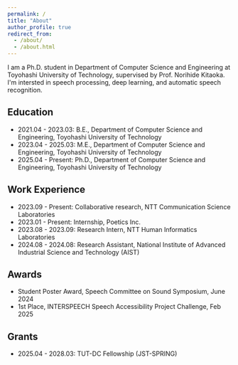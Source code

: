 ```yaml
---
permalink: /
title: "About"
author_profile: true
redirect_from: 
  - /about/
  - /about.html
---
```


I am a Ph.D. student in Department of Computer Science and Engineering at Toyohashi University of Technology, supervised by Prof. Norihide Kitaoka.  
I'm intersted in speech processing, deep learning, and automatic speech recognition.  


Education
------
- 2021.04 - 2023.03: B.E., Department of Computer Science and Engineering, Toyohashi University of Technology
- 2023.04 - 2025.03: M.E., Department of Computer Science and Engineering, Toyohashi University of Technology 
- 2025.04 - Present: Ph.D., Department of Computer Science and Engineering, Toyohashi University of Technology 


Work Experience
------
- 2023.09 - Present: Collaborative research, NTT Communication Science Laboratories
- 2023.01 - Present: Internship, Poetics Inc.  
- 2023.08 - 2023.09: Research Intern, NTT Human Informatics Laboratories
- 2024.08 - 2024.08: Research Assistant, National Institute of Advanced Industrial Science and Technology (AIST)


Awards
------
- Student Poster Award, Speech Committee on Sound Symposium, June 2024
- 1st Place, INTERSPEECH Speech Accessibility Project Challenge, Feb 2025  



Grants
------
- 2025.04 - 2028.03: TUT-DC Fellowship (JST-SPRING)

